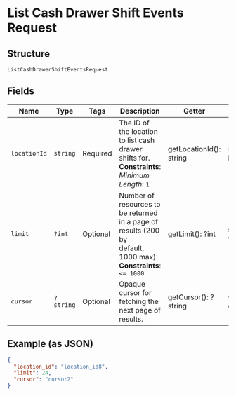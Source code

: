 
# List Cash Drawer Shift Events Request

## Structure

`ListCashDrawerShiftEventsRequest`

## Fields

| Name | Type | Tags | Description | Getter | Setter |
|  --- | --- | --- | --- | --- | --- |
| `locationId` | `string` | Required | The ID of the location to list cash drawer shifts for.<br>**Constraints**: *Minimum Length*: `1` | getLocationId(): string | setLocationId(string locationId): void |
| `limit` | `?int` | Optional | Number of resources to be returned in a page of results (200 by<br>default, 1000 max).<br>**Constraints**: `<= 1000` | getLimit(): ?int | setLimit(?int limit): void |
| `cursor` | `?string` | Optional | Opaque cursor for fetching the next page of results. | getCursor(): ?string | setCursor(?string cursor): void |

## Example (as JSON)

```json
{
  "location_id": "location_id8",
  "limit": 24,
  "cursor": "cursor2"
}
```

